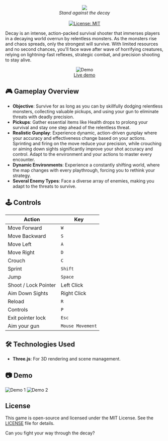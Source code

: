 <p align="center">
  <img src="https://cloud-80ibom26b-hack-club-bot.vercel.app/0decay.png">
  <br />
  <i>Stand against the decay</i>
  <br />
  <br />
  <a href="#"><img src="https://img.shields.io/badge/License-MIT-green.svg" alt="License: MIT"></a>
</p>

Decay is an intense, action-packed survival shooter that immerses players in a decaying world overrun by relentless monsters. As the monsters rise and chaos spreads, only the strongest will survive. With limited resources and no second chances, you'll face wave after wave of horrifying creatures, relying on lightning-fast reflexes, strategic combat, and precision shooting to stay alive.

<p align="center">
	<img src="" alt="Demo">
	<br>
	<a href="">Live demo</a>
	<br>
</p>

## 🎮 **Gameplay Overview**

- **Objective**: Survive for as long as you can by skillfully dodging relentless monsters, collecting valuable pickups, and using your gun to eliminate threats with deadly precision.
- **Pickups**: Gather essential items like Health drops to prolong your survival and stay one step ahead of the relentless threat.
- **Realistic Gunplay**: Experience dynamic, action-driven gunplay where your accuracy and effectiveness change based on your actions. Sprinting and firing on the move reduce your precision, while crouching or aiming down sights significantly improve your shot accuracy and control. Adapt to the environment and your actions to master every encounter.
- **Dynamic Environments**: Experience a constantly shifting world, where the map changes with every playthrough, forcing you to rethink your strategy.
- **Several Enemy Types**: Face a diverse array of enemies, making you adapt to the threats to survive.

## 🕹️ **Controls**

| Action               | Key              |
| -------------------- | ---------------- |
| Move Forward         | `W`              |
| Move Backward        | `S`              |
| Move Left            | `A`              |
| Move Right           | `D`              |
| Crouch               | `C`              |
| Sprint               | `Shift`          |
| Jump                 | `Space`          |
| Shoot / Lock Pointer | Left Click       |
| Aim Down Sights      | Right Click      |
| Reload               | `R`              |
| Controls             | `P`              |
| Exit pointer lock    | `Esc`            |
| Aim your gun         | `Mouse Movement` |

## 🛠️ **Technologies Used**

- **Three.js**: For 3D rendering and scene management.

## 📷 Demo

![Demo 1]()
![Demo 2](https://cloud-me7ydtlpb-hack-club-bot.vercel.app/0dec_9_screenshot_from_resize_images.jpg)

## License

This game is open-source and licensed under the MIT License. See the [LICENSE]() file for details.

Can you fight your way through the decay?